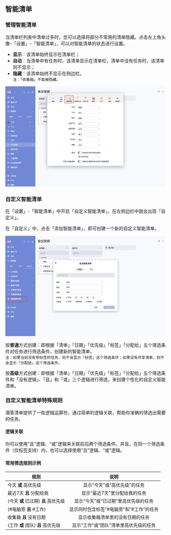 ## 智能清单

### 管理智能清单

当清单栏列表中清单过多时，您可以选择将部分不常用的清单隐藏。点击左上角头像-「设置」-「智能清单」，可以对智能清单的状态进行设置。

* **显示**：该清单始终显示在清单栏；
* **自动**：当清单中有任务时，该清单显示在清单栏，清单中没有任务时，该清单则不显示；
* **隐藏**：该清单始终不显示在侧边栏。
  <br>`注：「收集箱」不能被隐藏。` 

![images35](../../images/mac/25.png)

### 自定义智能清单

在「设置」-「智能清单」中开启「自定义智能清单」，在左侧边栏中就会出现「自定义」。

在「自定义」中，点击「添加智能清单」，即可创建一个新的自定义智能清单。 

![images35](../../images/mac/27.png)

按**普通**方式创建：即根据「清单」「日期」「优先级」「标签」「分配给」五个筛选条件对任务进行筛选条件，创建新的智能清单。 <br >`注：如果当前没有带标签的任务，则不会显示「标签」这个筛选条件；如果没有共享清单，则不会显示「分配给」这个筛选条件。`

按**高级**方式创建：即根据「清单」「日期」「优先级」「标签」「分配给」五个筛选条件和「没有逻辑」、「且」和「或」三个逻辑进行筛选，来创建个性化的自定义智能清单。


### 自定义智能清单特殊规则

滴答清单提供了一些逻辑运算符，通过简单的逻辑关联，帮助你准确的筛选出需要的任务。

#### 逻辑关联

你可以使用“且”逻辑、“或”逻辑来关联前后两个筛选条件。并且，在同一个筛选条件（仅标签支持）内，也可以选择使用“且”逻辑、“或”逻辑。

#### 常用筛选规则示例

| 规则 | 说明 |
| --- | :---: |
| 今天 **或** 高优先级 | 显示“今天”或“高优先级”的任务 |
| 最近7天 **且** 分配给我 | 显示“最近7天”里分配给我的任务 |
| (今天 **或** 已过期) **且** 高优先级 | 显示“今天”或“已过期”里高优先级的任务 |
| (#电脑旁 **且** #工作) | 显示同时包含标签“#电脑旁”和“#工作”的任务 |
| 收集箱 **且** 没有日期 | 显示收集箱清单里的没有日期的任务 |
| (工作 **或** 团队) **且** 高优先级 | 显示“工作”或“团队”清单里高优先级的任务 |